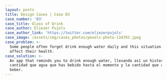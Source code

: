 ```yaml
---
layout: posts
title: Design Cases | Case 03
case_number: '03'
case_title: Glass of Drink
case_author: Eliezer Pujols
case_author_link: 'https://twitter.com/eliezerpujols'
case_image: /assets/img/cases_photos/pexels-photo-134392.jpeg
case_problem: >-
  Some people often forget drink enough water daily and this situation could
  affect their health.
case_solution: >-
  An app that reminds you to drink enough water, llevando así un historial de la
  cantidad que agua que has bebido hasta el momento y la cantidad que agua debes
  beber.
---
```


